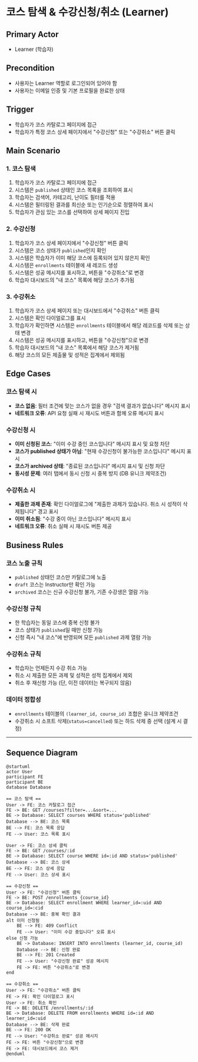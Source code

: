 # 코스 탐색 & 수강신청/취소 (Learner)

## Primary Actor
- Learner (학습자)

## Precondition
- 사용자는 Learner 역할로 로그인되어 있어야 함
- 사용자는 이메일 인증 및 기본 프로필을 완료한 상태

## Trigger
- 학습자가 코스 카탈로그 페이지에 접근
- 학습자가 특정 코스 상세 페이지에서 "수강신청" 또는 "수강취소" 버튼 클릭

## Main Scenario

### 1. 코스 탐색
1. 학습자가 코스 카탈로그 페이지에 접근
2. 시스템은 `published` 상태인 코스 목록을 조회하여 표시
3. 학습자는 검색어, 카테고리, 난이도 필터를 적용
4. 시스템은 필터링된 결과를 최신순 또는 인기순으로 정렬하여 표시
5. 학습자가 관심 있는 코스를 선택하여 상세 페이지 진입

### 2. 수강신청
1. 학습자가 코스 상세 페이지에서 "수강신청" 버튼 클릭
2. 시스템은 코스 상태가 `published`인지 확인
3. 시스템은 학습자가 이미 해당 코스에 등록되어 있지 않은지 확인
4. 시스템은 `enrollments` 테이블에 새 레코드 생성
5. 시스템은 성공 메시지를 표시하고, 버튼을 "수강취소"로 변경
6. 학습자 대시보드의 "내 코스" 목록에 해당 코스가 추가됨

### 3. 수강취소
1. 학습자가 코스 상세 페이지 또는 대시보드에서 "수강취소" 버튼 클릭
2. 시스템은 확인 다이얼로그를 표시
3. 학습자가 확인하면 시스템은 `enrollments` 테이블에서 해당 레코드를 삭제 또는 상태 변경
4. 시스템은 성공 메시지를 표시하고, 버튼을 "수강신청"으로 변경
5. 학습자 대시보드의 "내 코스" 목록에서 해당 코스가 제거됨
6. 해당 코스의 모든 제출물 및 성적은 집계에서 제외됨

## Edge Cases

### 코스 탐색 시
- **코스 없음**: 필터 조건에 맞는 코스가 없을 경우 "검색 결과가 없습니다" 메시지 표시
- **네트워크 오류**: API 요청 실패 시 재시도 버튼과 함께 오류 메시지 표시

### 수강신청 시
- **이미 신청된 코스**: "이미 수강 중인 코스입니다" 메시지 표시 및 요청 차단
- **코스가 published 상태가 아님**: "현재 수강신청이 불가능한 코스입니다" 메시지 표시
- **코스가 archived 상태**: "종료된 코스입니다" 메시지 표시 및 신청 차단
- **동시성 문제**: 여러 탭에서 동시 신청 시 중복 방지 (DB 유니크 제약조건)

### 수강취소 시
- **제출한 과제 존재**: 확인 다이얼로그에 "제출한 과제가 있습니다. 취소 시 성적이 삭제됩니다" 경고 표시
- **이미 취소됨**: "수강 중이 아닌 코스입니다" 메시지 표시
- **네트워크 오류**: 취소 실패 시 재시도 버튼 제공

## Business Rules

### 코스 노출 규칙
- `published` 상태인 코스만 카탈로그에 노출
- `draft` 코스는 Instructor만 확인 가능
- `archived` 코스는 신규 수강신청 불가, 기존 수강생은 열람 가능

### 수강신청 규칙
- 한 학습자는 동일 코스에 중복 신청 불가
- 코스 상태가 `published`일 때만 신청 가능
- 신청 즉시 "내 코스"에 반영되며 모든 `published` 과제 열람 가능

### 수강취소 규칙
- 학습자는 언제든지 수강 취소 가능
- 취소 시 제출한 모든 과제 및 성적은 성적 집계에서 제외
- 취소 후 재신청 가능 (단, 이전 데이터는 복구되지 않음)

### 데이터 정합성
- `enrollments` 테이블의 `(learner_id, course_id)` 조합은 유니크 제약조건
- 수강취소 시 소프트 삭제(`status=cancelled`) 또는 하드 삭제 중 선택 (설계 시 결정)

---

## Sequence Diagram

```plantuml
@startuml
actor User
participant FE
participant BE
database Database

== 코스 탐색 ==
User -> FE: 코스 카탈로그 접근
FE -> BE: GET /courses?filter=...&sort=...
BE -> Database: SELECT courses WHERE status='published'
Database --> BE: 코스 목록
BE --> FE: 코스 목록 응답
FE --> User: 코스 목록 표시

User -> FE: 코스 상세 클릭
FE -> BE: GET /courses/:id
BE -> Database: SELECT course WHERE id=:id AND status='published'
Database --> BE: 코스 상세
BE --> FE: 코스 상세 응답
FE --> User: 코스 상세 표시

== 수강신청 ==
User -> FE: "수강신청" 버튼 클릭
FE -> BE: POST /enrollments {course_id}
BE -> Database: SELECT enrollment WHERE learner_id=:uid AND course_id=:cid
Database --> BE: 중복 확인 결과
alt 이미 신청됨
    BE --> FE: 409 Conflict
    FE --> User: "이미 수강 중입니다" 오류 표시
else 신청 가능
    BE -> Database: INSERT INTO enrollments (learner_id, course_id)
    Database --> BE: 신청 완료
    BE --> FE: 201 Created
    FE --> User: "수강신청 완료" 성공 메시지
    FE -> FE: 버튼 "수강취소"로 변경
end

== 수강취소 ==
User -> FE: "수강취소" 버튼 클릭
FE -> FE: 확인 다이얼로그 표시
User -> FE: 취소 확인
FE -> BE: DELETE /enrollments/:id
BE -> Database: DELETE FROM enrollments WHERE id=:id AND learner_id=:uid
Database --> BE: 삭제 완료
BE --> FE: 200 OK
FE --> User: "수강취소 완료" 성공 메시지
FE -> FE: 버튼 "수강신청"으로 변경
FE -> FE: 대시보드에서 코스 제거
@enduml
```
